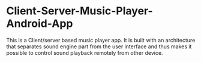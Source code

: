 # Client-Server-Music-Player-Android-App
This is a Client/server based music player app. It is built with an architecture that separates sound engine part from the user interface and thus makes it possible to control sound playback remotely from other device.
